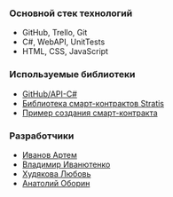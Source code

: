 ### Основной стек технологий

* GitHub, Trello, Git
* C#, WebAPI, UnitTests
* HTML, CSS, JavaScript

### Используемые библиотеки

* [GitHub/API-C#](https://github.com/blockchain/api-v1-client-csharp)
* [Библиотека смарт-контрактов Stratis](https://github.com/stratisproject/Stratis.SmartContracts)
* [Пример создания смарт-контракта](https://github.com/stratisproject/CirrusSmartContracts)

### Разработчики

* [Иванов Артем](https://github.com/nolo7e) 
* [Владимир Иванютенко](https://github.com/Golwetl)
* [Худякова Любовь](https://github.com/KhudyakovaLyubov)
* [Анатолий Оборин](https://github.com/AnatoliyOborin)
